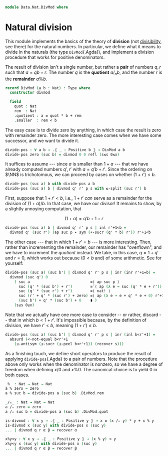 <!--
```agda
open import 1Lab.Prelude

open import Data.Nat.Properties
open import Data.Nat.Solver
open import Data.Nat.Order
open import Data.Dec.Base
open import Data.Nat.Base
open import Data.Sum.Base
```
-->

```agda
module Data.Nat.DivMod where
```

# Natural division

This module implements the basics of the theory of **division** (not
[divisibility], see there) for the natural numbers. In particular, we
define what it means to divide in the naturals (the type
`DivMod`{.Agda}), and implement a division procedure that works for
positive denominators.

[divisibility]: Data.Nat.Divisible.html

The result of division isn't a single number, but rather a **pair** of
numbers $q, r$ such that $a = qb + r$. The number $q$ is the
**quotient** $a /_n b$, and the number $r$ is the **remainder**
$a \% b$.

```agda
record DivMod (a b : Nat) : Type where
  constructor divmod

  field
    quot : Nat
    rem  : Nat
    .quotient : a ≡ quot * b + rem
    .smaller  : rem < b
```

The easy case is to divide zero by anything, in which case the result is
zero with remainder zero. The more interesting case comes when we have
some successor, and we want to divide it.

```agda
divide-pos : ∀ a b → .⦃ _ : Positive b ⦄ → DivMod a b
divide-pos zero (suc b) = divmod 0 0 refl (s≤s 0≤x)
```

It suffices to assume --- since $a$ is smaller than $1+a$ --- that we
have already computed numbers $q', r'$ with $a = q'b + r'$. Since the
ordering on $\NN$ is trichotomous, we can proceed by cases on whether
$(1 + r') < b$.

```agda
divide-pos (suc a) b with divide-pos a b
divide-pos (suc a) b | divmod q' r' p s with ≤-split (suc r') b
```

First, suppose that $1 + r' < b$, i.e., $1 + r'$ _can_ serve as a
remainder for the division of $(1 + a) / b$. In that case, we have our
divisor! It remains to show, by a slightly annoying computation, that

$$
(1 + a) = q'b + 1 + r
$$

```agda
divide-pos (suc a) b | divmod q' r' p s | inl r'+1<b =
  divmod q' (suc r') (ap suc p ∙ sym (+-sucr (q' * b) r')) r'+1<b
```

The other case --- that in which $1 + r' = b$ --- is more interesting.
Then, rather than incrementing the remainder, our remainder has
"overflown", and we have to increment the _quotient_ instead. We take,
in this case, $q = 1 + q'$ and $r = 0$, which works out because ($0 < b$
and) of some arithmetic. See for yourself:

```agda
divide-pos (suc a) (suc b') | divmod q' r' p s | inr (inr r'+1=b) =
  divmod (suc q') 0
    ( suc a                           ≡⟨ ap suc p ⟩
      suc (q' * (suc b') + r')        ≡˘⟨ ap (λ e → suc (q' * e + r')) r'+1=b ⟩
      suc (q' * (suc r') + r')        ≡⟨ nat! ⟩
      suc (r' + q' * (suc r') + zero) ≡⟨ ap (λ e → e + q' * e + 0) r'+1=b ⟩
      (suc b') + q' * (suc b') + 0    ∎ )
    (s≤s 0≤x)
```

Note that we actually have one more case to consider -- or rather,
discard -- that in which $b < 1 + r'$. It's impossible because, by the
definition of division, we have $r' < b$, meaning $(1 + r') \le b$.

```agda
divide-pos (suc a) (suc b') | divmod q' r' p s | inr (inl b<r'+1) =
  absurd (<-not-equal b<r'+1
    (≤-antisym (≤-sucr (≤-peel b<r'+1)) (recover s)))
```

As a finishing touch, we define short operators to produce the result of
applying `divide-pos`{.Agda} to a pair of numbers. Note that the
procedure above only works when the denominator is nonzero, so we have a
degree of freedom when defining $x/0$ and $x \% 0$. The canonical choice
is to yield $0$ in both cases.

```agda
_%_ : Nat → Nat → Nat
a % zero = zero
a % suc b = divide-pos a (suc b) .DivMod.rem

_/ₙ_ : Nat → Nat → Nat
a /ₙ zero = zero
a /ₙ suc b = divide-pos a (suc b) .DivMod.quot

is-divmod : ∀ x y → .⦃ _ : Positive y ⦄ → x ≡ (x /ₙ y) * y + x % y
is-divmod x (suc y) with divide-pos x (suc y)
... | divmod q r α β = recover α

x%y<y : ∀ x y → .⦃ _ : Positive y ⦄ → (x % y) < y
x%y<y x (suc y) with divide-pos x (suc y)
... | divmod q r α β = recover β
```
